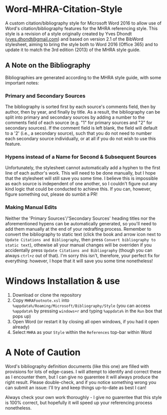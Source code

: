 # Word-MHRA-Citation-Style
A custom citation/bibliography style for Microsoft Word 2016 to allow use of Word's citation/bibliography features for the MHRA referencing style. This style is a revision of a style originally created by Yves Dhondt (yves.dhondt@gmail.com) and based on version 2.1 of the BibWord stylesheet, aiming to bring the style both to Word 2016 (Office 365) and to update it to match the 3rd edition (2013) of the MHRA style guide.

## A Note on the Bibliography
Bibliographies are generated according to the MHRA style guide, with some important notes:

### Primary and Secondary Sources 
The bibliography is sorted first by each source's comments field, then by author, then by year, and finally by title. As a result, the bibliography can be split into primary and secondary sources by adding a number to the comments field of each source (e.g. "1" for primary sources and "2" for secondary sources). If the comment field is left blank, the field will default to a '2' (i.e., a secondary source), such that you do not need to number each secondary source individually, or at all if you do not wish to use this feature.

### Hypens instead of a Name for Second & Subsequent Sources
Unfortunately, the stylesheet cannot automatically add a hyphen to the first line of each author's work. This will need to be done manually, but I hope that the stylesheet will still save you some time. I believe this is impossible as each source is independent of one another, so I couldn't figure out any kind logic that could be conducted to achieve this. If you can, however, figure something out, please do sumbit a PR!

### Making Manual Edits
Neither the 'Primary Sources'/'Secondary Sources' heading titles nor the aforementioned hypens can be automatically generated, so you'll need to add them manually at the end of your redrafting process. Remember to convert the bibliography to static text (click the book and arrow icon next to `Update Citations and Bibliography`, then press `Convert bibliography to static text`), othewise all your manual changes will be overriden if you accidentally press `Update Citations and Bibliography` (though you can always `ctrl+z` out of that). I'm sorry this isn't, therefore, your perfect fix for everything: however, I hope that it will save you some time nonetheless!

# Windows Installation & use
1. Download or clone the repository
2. Copy `MHRAFootnote.xsl` into `%appdata%/Roaming/Microsoft/Bibliography/Style` (you can access `%appdata%` by pressing `windows+r` and typing `%appdata%` in the `Run` box that pops up)
3. Open Word (or restart it by closing all open windows, if you had it open already)
4. Select `MHRA` as your `Style` within the `References` top-bar within Word

# A Note of Caution
Word's bibliography definition documents (like this one) are filled with provisions for lots of edge-cases. I will attempt to identify and correct these as I encounter them, but I can give no guarentee it will always produce the right result. Please double-check, and if you notice something wrong you can submit an issue: I'll try and keep things up-to-date as best I can!

Always check your own work thoroughly - I give no guarentee that this style is 100% correct, but hopefully it will speed up your referencing process nonetheless.
